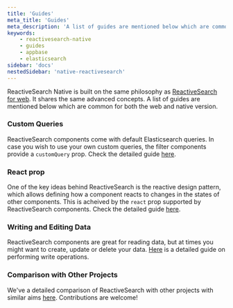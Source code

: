 ```yaml
---
title: 'Guides'
meta_title: 'Guides'
meta_description: 'A list of guides are mentioned below which are common for both the web and native version.'
keywords:
    - reactivesearch-native
    - guides
    - appbase
    - elasticsearch
sidebar: 'docs'
nestedSidebar: 'native-reactivesearch'
---
```


ReactiveSearch Native is built on the same philosophy as [ReactiveSearch for web](https://opensource.appbase.io/reactive-manual/). It shares the same advanced concepts. A list of guides are mentioned below which are common for both the web and native version.

### Custom Queries

ReactiveSearch components come with default Elasticsearch queries. In case you wish to use your own custom queries, the filter components provide a `customQuery` prop. Check the detailed guide [here](https://opensource.appbase.io/reactive-manual/advanced/customquery.html).

### React prop

One of the key ideas behind ReactiveSearch is the reactive design pattern, which allows defining how a component reacts to changes in the states of other components. This is acheived by the `react` prop supported by ReactiveSearch components. Check the detailed guide [here](https://opensource.appbase.io/reactive-manual/advanced/react.html).

### Writing and Editing Data

ReactiveSearch components are great for reading data, but at times you might want to create, update or delete your data. [Here](https://opensource.appbase.io/reactive-manual/advanced/writingdata.html) is a detailed guide on performing write operations.

### Comparison with Other Projects

We've a detailed comparison of ReactiveSearch with other projects with similar aims [here](https://opensource.appbase.io/reactive-manual/advanced/comparison.html). Contributions are welcome!
